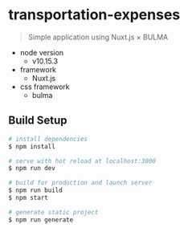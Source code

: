 # transportation-expenses

> Simple application using Nuxt.js × BULMA

* node version
  * v10.15.3
* framework
  * Nuxt.js
* css framework
  * bulma

## Build Setup

``` bash
# install dependencies
$ npm install

# serve with hot reload at localhost:3000
$ npm run dev

# build for production and launch server
$ npm run build
$ npm start

# generate static project
$ npm run generate
```
